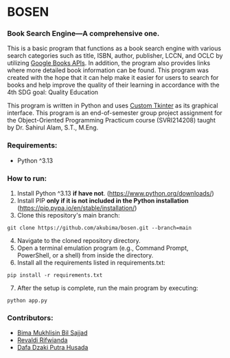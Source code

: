 # BOSEN
### Book Search Engine—A comprehensive one.
This is a basic program that functions as a book search engine with various search categories such as title, ISBN, 
author, publisher, LCCN, and OCLC by utilizing [Google Books APIs](https://developers.google.com/books). In addition, the program also provides links where more detailed book information can be found. This program was created with the hope that it can help make it easier for users to search for books and help improve the quality of their learning in accordance with the 4th SDG goal: Quality Education

This program is written in Python and uses [Custom Tkinter](https://github.com/tomschimansky/customtkinter) as its 
graphical interface. This program is an end-of-semester group project assignment for the Object-Oriented Programming 
Practicum course (SVRI214208) taught by Dr. Sahirul Alam, S.T., M.Eng.

### Requirements:
- Python ^3.13

### How to run:
1. Install Python ^3.13 **if have not**. (https://www.python.org/downloads/)
2. Install PIP **only if it is not included in the Python installation** (https://pip.pypa.io/en/stable/installation/)
3. Clone this repository's main branch:
```
git clone https://github.com/akubima/bosen.git --branch=main
```
4. Navigate to the cloned repository directory.
5. Open a terminal emulation program (e.g., Command Prompt, PowerShell, or a shell) from inside the directory.
6. Install all the requirements listed in requirements.txt:
```
pip install -r requirements.txt
```
7. After the setup is complete, run the main program by executing:
```
python app.py
```

### Contributors:
- [Bima Mukhlisin Bil Sajjad](https://github.com/akubima)
- [Revaldi Rifwianda](https://github.com/DafaDz99)
- [Dafa Dzaki Putra Husada](https://github.com/revaldiii)